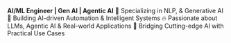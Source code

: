 **AI/ML Engineer | Gen AI | Agentic AI**
🧠 Specializing in NLP, & Generative AI
🤖 Building AI-driven Automation & Intelligent Systems
🔥 Passionate about LLMs, Agentic AI & Real-world Applications
🎯 Bridging Cutting-edge AI with Practical Use Cases

<!---
Sakeel-M/Sakeel-M is a ✨ special ✨ repository because its `README.md` (this file) appears on your GitHub profile.
You can click the Preview link to take a look at your changes.
--->
